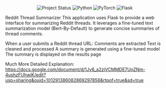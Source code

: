 <p align="center"> 
  <img src="https://img.shields.io/badge/Status-Finished-green" alt="Project Status">
  <img src="https://img.shields.io/badge/Python-blue?logo=python&logoColor=white" alt="Python">
  <img src="https://img.shields.io/badge/PyTorch-red?logo=pytorch&logoColor=white" alt="PyTorch">
  <img src="https://img.shields.io/badge/Flask-black?logo=flask&logoColor=white" alt="Flask">
</p>

Reddit Thread Summarizer
This application uses Flask to provide a web interface for summarizing Reddit threads. It leverages a fine-tuned text summarization model (Bert-By-Default) to generate concise summaries of thread comments.

When a user submits a Reddit thread URL:
Comments are extracted
Text is cleaned and processed
A summary is generated using a fine-tuned model
The summary is displayed on the results page

Much More Detailed Explanation: https://docs.google.com/document/d/1Jv6_a2ziVCMMDE7UnZNm-4ushzFUhwiK/edit?usp=sharing&ouid=101291386082869297856&rtpof=true&sd=true

